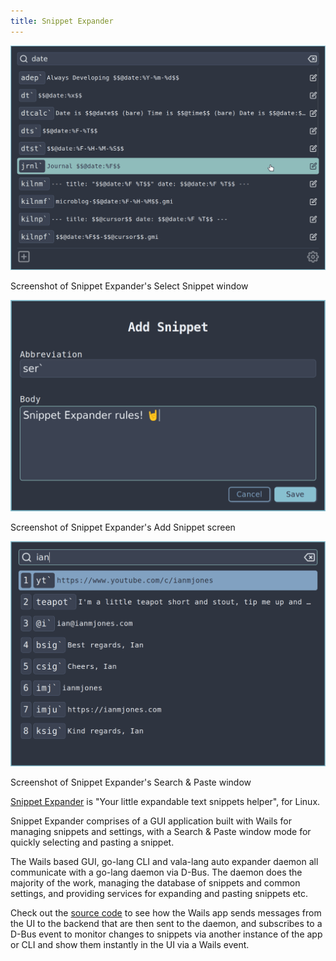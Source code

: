 ```yaml
---
title: Snippet Expander
---
```


![Snippet Expander Screenshot](../../../../assets/showcase-images/snippetexpandergui-select-snippet.png)

Screenshot of Snippet Expander's Select Snippet window

![Snippet Expander Screenshot](../../../../assets/showcase-images/snippetexpandergui-add-snippet.png)

Screenshot of Snippet Expander's Add Snippet screen

![Snippet Expander Screenshot](../../../../assets/showcase-images/snippetexpandergui-search-and-paste.png)

Screenshot of Snippet Expander's Search & Paste window

[Snippet Expander](https://snippetexpander.org) is "Your little expandable text
snippets helper", for Linux.

Snippet Expander comprises of a GUI application built with Wails for managing
snippets and settings, with a Search & Paste window mode for quickly selecting
and pasting a snippet.

The Wails based GUI, go-lang CLI and vala-lang auto expander daemon all
communicate with a go-lang daemon via D-Bus. The daemon does the majority of the
work, managing the database of snippets and common settings, and providing
services for expanding and pasting snippets etc.

Check out the
[source code](https://git.sr.ht/~ianmjones/snippetexpander/tree/trunk/item/cmd/snippetexpandergui/app.go#L38)
to see how the Wails app sends messages from the UI to the backend that are then
sent to the daemon, and subscribes to a D-Bus event to monitor changes to
snippets via another instance of the app or CLI and show them instantly in the
UI via a Wails event.
